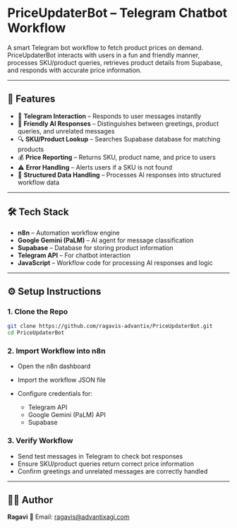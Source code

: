 
# PriceUpdaterBot – Telegram Chatbot Workflow

A smart Telegram bot workflow to fetch product prices on demand.
PriceUpdaterBot interacts with users in a fun and friendly manner, processes SKU/product queries, retrieves product details from Supabase, and responds with accurate price information.

---

## 📖 Features

* 🤖 **Telegram Interaction** – Responds to user messages instantly
* 🌟 **Friendly AI Responses** – Distinguishes between greetings, product queries, and unrelated messages
* 🔍 **SKU/Product Lookup** – Searches Supabase database for matching products
* 💰 **Price Reporting** – Returns SKU, product name, and price to users
* ⚠️ **Error Handling** – Alerts users if a SKU is not found
* 📝 **Structured Data Handling** – Processes AI responses into structured workflow data

---

## 🛠️ Tech Stack

* **n8n** – Automation workflow engine
* **Google Gemini (PaLM)** – AI agent for message classification
* **Supabase** – Database for storing product information
* **Telegram API** – For chatbot interaction
* **JavaScript** – Workflow code for processing AI responses and logic

---

## ⚙️ Setup Instructions

### 1. Clone the Repo

```bash
git clone https://github.com/ragavis-advantix/PriceUpdaterBot.git
cd PriceUpdaterBot
```

### 2. Import Workflow into n8n

* Open the n8n dashboard
* Import the workflow JSON file
* Configure credentials for:

  * Telegram API
  * Google Gemini (PaLM) API
  * Supabase

### 3. Verify Workflow

* Send test messages in Telegram to check bot responses
* Ensure SKU/product queries return correct price information
* Confirm greetings and unrelated messages are correctly handled

---

## 👨‍💻 Author

**Ragavi**
📧 Email: [ragavis@advantixagi.com](mailto:ragavis@advantixagi.com)


